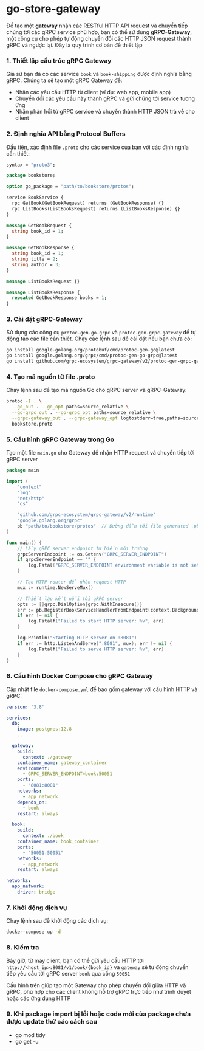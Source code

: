 # go-store-gateway

Để tạo một **gateway** nhận các RESTful HTTP API request và chuyển tiếp chúng tới các gRPC service phù hợp, bạn có thể sử dụng **gRPC-Gateway**, một công cụ cho phép tự động chuyển đổi các HTTP JSON request thành gRPC và ngược lại. Đây là quy trình cơ bản để thiết lập

### 1. Thiết lập cấu trúc gRPC Gateway

Giả sử bạn đã có các service `book` và `book-shipping` được định nghĩa bằng gRPC. Chúng ta sẽ tạo một gRPC Gateway để:

- Nhận các yêu cầu HTTP từ client (ví dụ: web app, mobile app)
- Chuyển đổi các yêu cầu này thành gRPC và gửi chúng tới service tương ứng
- Nhận phản hồi từ gRPC service và chuyển thành HTTP JSON trả về cho client

### 2. Định nghĩa API bằng Protocol Buffers

Đầu tiên, xác định file `.proto` cho các service của bạn với các định nghĩa cần thiết:

```proto
syntax = "proto3";

package bookstore;

option go_package = "path/to/bookstore/protos";

service BookService {
  rpc GetBook(GetBookRequest) returns (GetBookResponse) {}
  rpc ListBooks(ListBooksRequest) returns (ListBooksResponse) {}
}

message GetBookRequest {
  string book_id = 1;
}

message GetBookResponse {
  string book_id = 1;
  string title = 2;
  string author = 3;
}

message ListBooksRequest {}

message ListBooksResponse {
  repeated GetBookResponse books = 1;
}
```

### 3. Cài đặt gRPC-Gateway

Sử dụng các công cụ `protoc-gen-go-grpc` và `protoc-gen-grpc-gateway` để tự động tạo các file cần thiết. Chạy các lệnh sau để cài đặt nếu bạn chưa có:

```bash
go install google.golang.org/protobuf/cmd/protoc-gen-go@latest
go install google.golang.org/grpc/cmd/protoc-gen-go-grpc@latest
go install github.com/grpc-ecosystem/grpc-gateway/v2/protoc-gen-grpc-gateway@latest
```

### 4. Tạo mã nguồn từ file .proto

Chạy lệnh sau để tạo mã nguồn Go cho gRPC server và gRPC-Gateway:

```bash
protoc -I . \
  --go_out . --go_opt paths=source_relative \
  --go-grpc_out . --go-grpc_opt paths=source_relative \
  --grpc-gateway_out . --grpc-gateway_opt logtostderr=true,paths=source_relative \
  bookstore.proto
```

### 5. Cấu hình gRPC Gateway trong Go

Tạo một file `main.go` cho Gateway để nhận HTTP request và chuyển tiếp tới gRPC server

```go
package main

import (
    "context"
    "log"
    "net/http"
    "os"

    "github.com/grpc-ecosystem/grpc-gateway/v2/runtime"
    "google.golang.org/grpc"
    pb "path/to/bookstore/protos"  // Đường dẫn tới file generated .pb.go
)

func main() {
    // Lấy gRPC server endpoint từ biến môi trường
    grpcServerEndpoint := os.Getenv("GRPC_SERVER_ENDPOINT")
    if grpcServerEndpoint == "" {
        log.Fatal("GRPC_SERVER_ENDPOINT environment variable is not set")
    }

    // Tạo HTTP router để nhận request HTTP
    mux := runtime.NewServeMux()

    // Thiết lập kết nối tới gRPC server
    opts := []grpc.DialOption{grpc.WithInsecure()}
    err := pb.RegisterBookServiceHandlerFromEndpoint(context.Background(), mux, grpcServerEndpoint, opts)
    if err != nil {
        log.Fatalf("Failed to start HTTP server: %v", err)
    }

    log.Println("Starting HTTP server on :8081")
    if err := http.ListenAndServe(":8081", mux); err != nil {
        log.Fatalf("Failed to serve HTTP server: %v", err)
    }
}
```

### 6. Cấu hình Docker Compose cho gRPC Gateway

Cập nhật file `docker-compose.yml` để bao gồm gateway với cấu hình HTTP và gRPC:

```yaml
version: '3.8'

services:
  db:
    image: postgres:12.8
    ...

  gateway:
    build:
      context: ./gateway
    container_name: gateway_container
    environment:
      - GRPC_SERVER_ENDPOINT=book:50051
    ports:
      - "8081:8081"
    networks:
      - app_network
    depends_on:
      - book
    restart: always

  book:
    build:
      context: ./book
    container_name: book_container
    ports:
      - "50051:50051"
    networks:
      - app_network
    restart: always

networks:
  app_network:
    driver: bridge
```

### 7. Khởi động dịch vụ

Chạy lệnh sau để khởi động các dịch vụ:

```bash
docker-compose up -d
```

### 8. Kiểm tra

Bây giờ, từ máy client, bạn có thể gửi yêu cầu HTTP tới `http://<host_ip>:8081/v1/book/{book_id}` và `gateway` sẽ tự động chuyển tiếp yêu cầu tới gRPC server `book` qua cổng `50051`

Cấu hình trên giúp tạo một Gateway cho phép chuyển đổi giữa HTTP và gRPC, phù hợp cho các client không hỗ trợ gRPC trực tiếp như trình duyệt hoặc các ứng dụng HTTP

### 9. Khi package import bị lỗi hoặc code mới của package chưa được update thử các cách sau

- go mod tidy
- go get -u <package-url-or-name>
